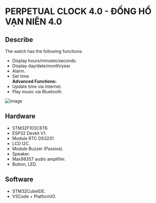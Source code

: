 # PERPETUAL CLOCK 4.0 - ĐỒNG HỒ VẠN NIÊN 4.0
## Describe    
The watch has the following functions:    
- Display hours/minutes/seconds.
- Display day/date/month/year.
- Alarm.
- Set time.    
**Advanced Functions:**
- Update time via Internet.    
- Play music via Bluetooth.

![image](https://github.com/user-attachments/assets/f9848c76-ec1c-4ea1-abad-701d8b026ece)

## Hardware       
- STM32F103C8T6.
- ESP32 Devkit V1.    
- Module RTC DS3231.
- LCD I2C.
- Module Buzzer (Passive).
- Speaker.
- Max98357 audio amplifier.
- Button, LED.

## Software    
- STM32CubeIDE.
- VSCode + PlatformIO.
